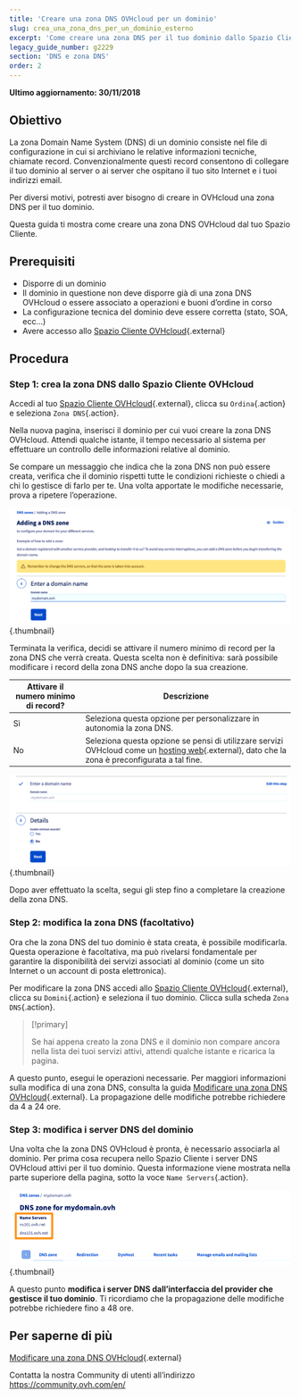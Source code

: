 ```yaml
---
title: 'Creare una zona DNS OVHcloud per un dominio'
slug: crea_una_zona_dns_per_un_dominio_esterno
excerpt: 'Come creare una zona DNS per il tuo dominio dallo Spazio Cliente'
legacy_guide_number: g2229
section: 'DNS e zona DNS'
order: 2
---
```


**Ultimo aggiornamento: 30/11/2018**

## Obiettivo

La zona Domain Name System (DNS) di un dominio consiste nel file di configurazione in cui si archiviano le relative informazioni tecniche, chiamate record.  Convenzionalmente questi record consentono di collegare il tuo dominio al server o ai server che ospitano il tuo sito Internet e i tuoi indirizzi email.

Per diversi motivi, potresti aver bisogno di creare in OVHcloud una zona DNS per il tuo dominio.

Questa guida ti mostra come creare una zona DNS OVHcloud dal tuo Spazio Cliente.

## Prerequisiti

- Disporre di un dominio
- Il dominio in questione non deve disporre già di una zona DNS OVHcloud o essere associato a operazioni e buoni d’ordine in corso
- La configurazione tecnica del dominio deve essere corretta (stato, SOA, ecc...)
- Avere accesso allo [Spazio Cliente OVHcloud](https://www.ovh.com/auth/?action=gotomanager&from=https://www.ovh.it/&ovhSubsidiary=it){.external}

## Procedura

### Step 1: crea la zona DNS dallo Spazio Cliente OVHcloud

Accedi al tuo [Spazio Cliente OVHcloud](https://www.ovh.com/auth/?action=gotomanager&from=https://www.ovh.it/&ovhSubsidiary=it){.external}, clicca su `Ordina`{.action} e seleziona `Zona DNS`{.action}.

Nella nuova pagina, inserisci il dominio per cui vuoi creare la zona DNS OVHcloud. Attendi qualche istante, il tempo necessario al sistema per effettuare un controllo delle informazioni relative al dominio.

Se compare un messaggio che indica che la zona DNS non può essere creata, verifica che il dominio rispetti tutte le condizioni richieste o chiedi a chi lo gestisce di farlo per te. Una volta apportate le modifiche necessarie, prova a ripetere l’operazione.

![dnszonecreate](images/dns-zone-create-step1.png){.thumbnail}

Terminata la verifica, decidi se attivare il numero minimo di record per la zona DNS che verrà creata. Questa scelta non è definitiva: sarà possibile modificare i record della zona DNS anche dopo la sua creazione.

|Attivare il numero minimo di record?|Descrizione|
|---|---|
|Sì|Seleziona questa opzione per personalizzare in autonomia la zona DNS.|
|No|Seleziona questa opzione se pensi di utilizzare servizi OVHcloud come un [hosting web](https://www.ovhcloud.com/it/web-hosting/){.external}, dato che la zona è preconfigurata a tal fine.|

![dnszonecreate](images/dns-zone-create-step2.png){.thumbnail}

Dopo aver effettuato la scelta, segui gli step fino a completare la creazione della zona DNS.

### Step 2: modifica la zona DNS (facoltativo)

Ora che la zona DNS del tuo dominio è stata creata, è possibile modificarla. Questa operazione è facoltativa, ma può rivelarsi fondamentale per garantire la disponibilità dei servizi associati al dominio (come un sito Internet o un account di posta elettronica).

Per modificare la zona DNS accedi allo [Spazio Cliente OVHcloud](https://www.ovh.com/auth/?action=gotomanager&from=https://www.ovh.it/&ovhSubsidiary=it){.external}, clicca su `Domini`{.action} e seleziona il tuo dominio. Clicca sulla scheda `Zona DNS`{.action}.

> [!primary]
>
> Se hai appena creato la zona DNS e il dominio non compare ancora nella lista dei tuoi servizi attivi, attendi qualche istante e ricarica la pagina.
>

A questo punto, esegui le operazioni necessarie. Per maggiori informazioni sulla modifica di una zona DNS, consulta la guida [Modificare una zona DNS OVHcloud](https://docs.ovh.com/it/domains/web_hosting_modifica_la_tua_zona_dns/){.external}. La propagazione delle modifiche potrebbe richiedere da 4 a 24 ore. 

### Step 3: modifica i server DNS del dominio

Una volta che la zona DNS OVHcloud è pronta, è necessario associarla al dominio. Per prima cosa recupera nello Spazio Cliente i server DNS OVHcloud attivi per il tuo dominio. Questa informazione viene mostrata nella parte superiore della pagina, sotto la voce `Name Servers`{.action}.

![dnszonecreate](images/dns-zone-create-step3.png){.thumbnail}

A questo punto **modifica i server DNS dall’interfaccia del provider che gestisce il tuo dominio**. Ti ricordiamo che la propagazione delle modifiche potrebbe richiedere fino a 48 ore.

## Per saperne di più

[Modificare una zona DNS OVHcloud](https://docs.ovh.com/it/domains/web_hosting_modifica_la_tua_zona_dns/){.external}

Contatta la nostra Community di utenti all’indirizzo <https://community.ovh.com/en/>